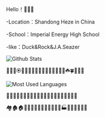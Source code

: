 Hello！👋👋👋

-Location：Shandong Heze in China

-School：Imperial Energy High School

-like：Duck&Rock&J.A.Seazer

![Github Stats](https://github-readme-stats.vercel.app/api?username=likeduck&show_icons=true&theme=dark&count_private=true)

💐🌸💮🏵️🌹🥀🌺🌻🌼🌷🌱🌲🌳🌴🌵🌾🌿☘️🍀🍁🍂🍃

![Most Used Languages](https://github-readme-stats.vercel.app/api/top-langs/?username=likeduck&theme=dark&layout=compact)

🍇🍈🍉🍊🍋🍌🍍🥭🍎🍏🍐🍑🍒🍓🥝🍅🥥🥑🍆🥔🥕

🏘️🏚️🏠🏡🏢🏣🏤🏥🏦🏨🏩🏪🏫🏬🏭🏯🏰💒🗼🗽⛪


